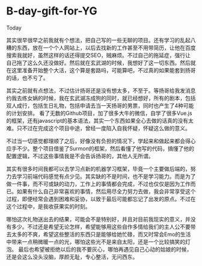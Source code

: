 # B-day-gift-for-YG
Today


其实很早很早之前我就有个想法，把自己写的一些无聊的项目。还有学习的乱起八糟的东西，放在一个个人网站上，以后去找新的工作甚至不用带简历，让他在百度搜索我就好，虽然这样的话还得提交SEO，贼麻烦。不过自己的拖延症，强行让自己拖了这么久还没做好。然后就在玄武湖的时候，我想好了这一切东西。然后就在这里准备开始整个大活，这个算是套路吗，可能算吧，不过真的如果能套到扬哥的话，也不亏了。

其实之前就有点想法，不过估计扬哥还是没有想太多，不至于。等扬哥给我发消息约我去练女娲的时候，我在玄武湖冻成狗的同时，就已经想好，所有的剧本，包括双人成行，包括生日礼物，包括申请去当一天扬哥的男票，同时也产生了4种可能的计划安排。
看了无数的Github项目，加了很多大牛的微信，自学了很多Vue.js的框架，还有javascript的基本语法，其实一个东西如果全心去做的话真的没有太难。只不过在完成这个项目中途，曾经一度陷入自我怀疑，怀疑这么做的意义。

不过当一切感觉都理顺了之后，好像没有负担的情况下，学起来和做起来都会得心应手不少。整个项目借鉴了Surmon的框架，然后看懂了他写的代码，搞懂了他的配置逻辑，不过这些事情我是不会告诉扬哥的，其他人无所谓。

其实有很多时间我都可以去学习点新的机器学习框架，毕竟一个主要做后端的，努力去学习前端代码感觉有点少见。其实缺的不是时间，也不是学习能力。而是为了做一件事，而不可或缺的动力，工作上的事情都会完成，不过也仅仅是因为工作而已。如果有什么自己非常喜欢的事情，然后用尽全力努力去做，我会非常享受这个过程，即便经常会遇到困难和妥协，以致于最后可能都忘记了出发的原点。不过在这个过程中，是我收获果实的时刻。

哪怕这次礼物送出去的结果，可能会不是特别好，并且对目前我现实的意义，并没有多少。不过还是希望无论怎样，希望能够用这些自作多情给我们的主人公不要带去太多的不爽，希望这些整活的东西只是能够给她忙碌，而又时常会Emo的生活中带来一点稍微暖一点的光，哪怕这些光不是来自太阳，还是一个比较搞笑的灯泡。
最后也希望被拒绝以后的我不要灰心，哪怕再遇见自己心动的姑娘的时候，还是会这么没头没脑，厚颜无耻，专心整活，无问西东。
